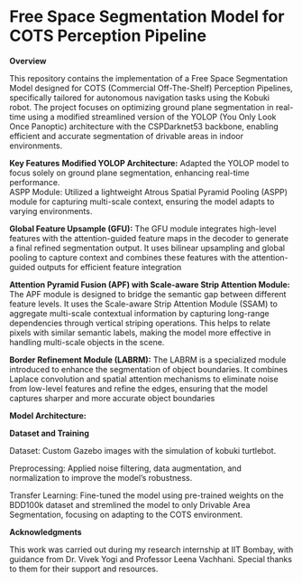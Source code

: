 # Free Space Segmentation Model for COTS Perception Pipeline


**Overview**

This repository contains the implementation of a Free Space Segmentation Model designed for COTS (Commercial Off-The-Shelf) Perception Pipelines, specifically tailored for autonomous navigation tasks using the Kobuki robot. The project focuses on optimizing ground plane segmentation in real-time using a modified streamlined version of the YOLOP (You Only Look Once Panoptic) architecture with the CSPDarknet53 backbone, enabling efficient and accurate segmentation of drivable areas in indoor environments.

**Key Features**
**Modified YOLOP Architecture:** Adapted the YOLOP model to focus solely on ground plane segmentation, enhancing real-time performance.    
ASPP Module: Utilized a lightweight Atrous Spatial Pyramid Pooling (ASPP) module for capturing multi-scale context, ensuring the model adapts to varying environments.

**Global Feature Upsample (GFU):** The GFU module integrates high-level features with the attention-guided feature maps in the decoder to generate a final refined segmentation output. It uses bilinear upsampling and global pooling to capture context and combines these features with the attention-guided outputs for efficient feature integration

**Attention Pyramid Fusion (APF) with Scale-aware Strip Attention Module:** The APF module is designed to bridge the semantic gap between different feature levels. It uses the Scale-aware Strip Attention Module (SSAM) to aggregate multi-scale contextual information by capturing long-range dependencies through vertical striping operations. This helps to relate pixels with similar semantic labels, making the model more effective in handling multi-scale objects in the scene​.

**Border Refinement Module (LABRM):** The LABRM is a specialized module introduced to enhance the segmentation of object boundaries. It combines Laplace convolution and spatial attention mechanisms to eliminate noise from low-level features and refine the edges, ensuring that the model captures sharper and more accurate object boundaries

**Model Architecture:**

**Dataset and Training**

Dataset: Custom Gazebo images with the simulation of kobuki turtlebot. 

Preprocessing: Applied noise filtering, data augmentation, and normalization to improve the model’s robustness.

Transfer Learning: Fine-tuned the model using pre-trained weights on the BDD100k dataset and stremlined the model to only Drivable Area Segmentation, focusing on adapting to the COTS environment.



**Acknowledgments**

This work was carried out during my research internship at IIT Bombay, with guidance from Dr. Vivek Yogi and Professor Leena Vachhani. Special thanks to them for their support and resources.
